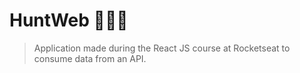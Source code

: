 # HuntWeb 👩🏽‍💻
> Application made during the React JS course at Rocketseat to consume data from an API.
